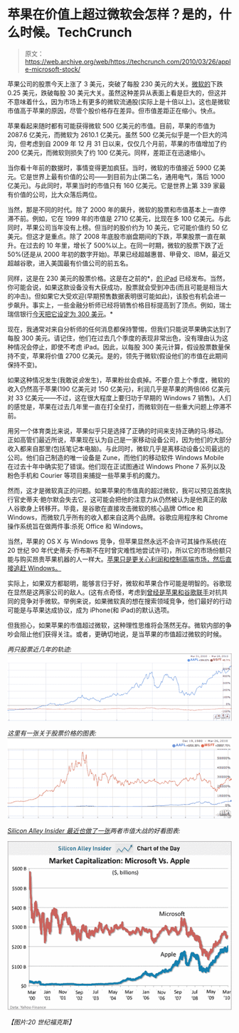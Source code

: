 # 苹果在价值上超过微软会怎样？是的，什么时候。TechCrunch

> 原文：<https://web.archive.org/web/https://techcrunch.com/2010/03/26/apple-microsoft-stock/>

苹果公司的股票今天上涨了 3 美元，突破了每股 230 美元的大关。[微软的](https://web.archive.org/web/20230130114913/http://www.google.com/finance?q=NASDAQ:MSFT)下跌 0.25 美元，跌破每股 30 美元大关。虽然这种差异从表面上看是巨大的，但这并不意味着什么，因为市场上有更多的微软流通股(实际上是十倍以上)。这也是微软市值高于苹果的原因，尽管个股价格存在差异。但市值差距正在缩小。快点。

苹果看起来随时都有可能获得微软 500 亿美元的市值。目前，苹果的市值为 2087.6 亿美元，而微软为 2610.1 亿美元。虽然 500 亿美元似乎是一个巨大的鸿沟，但考虑到自 2009 年 12 月 31 日以来，仅仅几个月前，苹果的市值增加了约 200 亿美元，而微软则损失了约 100 亿美元。同样，差距正在迅速缩小。

当你看十年前的数据时，事情变得更加疯狂。当时，微软的市值接近 5900 亿美元。它是世界上最有价值的公司——到目前为止(第二名，通用电气，落后 1000 亿美元)。与此同时，苹果当时的市值只有 160 亿美元。它是世界上第 339 家最有价值的公司，比大众落后两位。

当然，那是不同的时代。除了 2000 年的飙升，微软的股票和市值基本上一直停滞不前。例如，它在 1999 年的市值是 2710 亿美元，比现在多 100 亿美元。与此同时，苹果公司当年没有上榜。但当时的股价约为 10 美元，它可能价值约 50 亿美元。但这才是重点。除了 2008 年底股市崩盘期间的下跌，苹果股票一直在飙升。在过去的 10 年里，增长了 500%以上。在同一时期，微软的股票下跌了近 50%(还是从 2000 年初的数字开始)。苹果已经超越惠普、甲骨文、IBM，最近又超越谷歌，进入美国最有价值公司的前五名。

同样，这是在 230 美元的股票价格。这是在之前的*，[的 iPad](https://web.archive.org/web/20230130114913/https://techcrunch.com/2010/01/27/ipad/) 已经发布。当然，你可能会说，如果这款设备没有大获成功，股票就会受到冲击(而且可能是相当大的冲击)。但如果它大受欢迎(早期预售数据表明很可能如此)，该股也有机会进一步飙升。事实上，一些金融分析师已经将销售价格目标提高到了顶点。例如，瑞士瑞信银行[今天把它设定为 300 美元](https://web.archive.org/web/20230130114913/http://blogs.barrons.com/techtraderdaily/2010/03/26/apple-credit-suisse-pounds-the-table-ups-target-to-300/)。*

现在，我通常对来自分析师的任何消息都保持警惕，但我们只能说苹果确实达到了每股 300 美元。请记住，他们在过去几个季度的表现非常出色，没有理由认为这种情况会停止，即使不考虑 iPad。因此，以每股 300 美元计算，假设股票数量保持不变，苹果将价值 2700 亿美元。是的，领先于微软(假设他们的市值在此期间保持不变)。

如果这种情况发生(我敢说*会*发生)，苹果粉丝会疯掉。不要介意上个季度，微软的收入仍然高于苹果(190 亿美元对 150 亿美元)，利润几乎是苹果的两倍(66 亿美元对 33 亿美元——不过，这在很大程度上要归功于早期的 Windows 7 销售)。人们的感觉是，苹果在过去几年里一直在打全垒打，而微软则在一些重大问题上停滞不前。

用另一个体育类比来说，苹果似乎只是选择了正确的时间来支持正确的马:移动。正如高管们最近所说，苹果现在认为自己是一家移动设备公司，因为他们的大部分收入都来自那里(包括笔记本电脑)。与此同时，微软几乎是离移动设备公司最远的公司。他们自己制造的唯一设备是 Zune，而他们的移动软件 Windows Mobile 在过去十年中确实犯了错误。他们现在正试图通过 Windows Phone 7 系列以及粉色手机和 Courier 等项目来捕捉一些苹果手机的魔力。

然而，这才是微软真正的问题。如果苹果的市值真的超过微软，我可以预见首席执行官史蒂夫·鲍尔默会失去它，这可能会把他的注意力从仍然被认为是他真正的敌人谷歌身上转移开。毕竟，是谷歌在直接攻击微软的核心品牌 Office 和 Windows，而微软几乎所有的收入都来自这两个品牌。谷歌应用程序和 Chrome 操作系统旨在做两件事:杀死 Office 和 Windows。

当然，苹果的 OS X 与 Windows 竞争，但苹果显然永远不会许可其操作系统(在 20 世纪 90 年代史蒂夫·乔布斯不在时曾灾难性地尝试许可)，所以它的市场份额只能与购买昂贵苹果机器的人一样大。[苹果只是更关心利润和控制高端市场，然后直接追赶 Windows。](https://web.archive.org/web/20230130114913/https://techcrunch.com/2009/11/11/while-rivals-jockey-for-market-share-apple-bathes-in-profits/)

实际上，如果双方都聪明，能够言归于好，微软和苹果合作可能是明智的。谷歌现在显然是这两家公司的敌人。(这有点奇怪，考虑到[曾经是苹果和谷歌联手](https://web.archive.org/web/20230130114913/https://techcrunch.com/2009/08/24/500-days-of-apple-and-google/)对抗共同的竞争对手微软。举例来说，如果微软真的想在搜索领域竞争，他们最好的行动可能是与苹果达成协议，成为 iPhone(和 iPad)的默认选项。

但我担心，如果苹果的市值超过微软，这种理性思维将会荡然无存。微软内部的争吵会阻止他们获得关注。或者，更确切地说，是当苹果的市值超过微软的时候。

*两只股票近几年的轨迹:* 
![](img/1740e434280d1adc952bb28e611bd856.png "apmic")

*这里有一张关于股票价格的图表:* 
![](img/487ce959ff250635bea305f8957f82b6.png "appm")

*[Silicon Alley Insider 最近也做了一张](https://web.archive.org/web/20230130114913/http://www.businessinsider.com/chart-of-the-day-microsoft-vs-apple-market-capitalization-2010-3)两者市值大战的好看图表:*

![](img/518a93d81f8367cb65ea10d4f3cf2db3.png "chart-of-the-day-apple-microsoft-market-cap")

*【图片:20 世纪福克斯】*